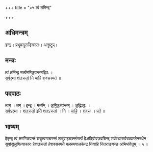+++
title = "०५ त्वं तमिन्द्र"

+++
## अधिमन्त्रम्
इन्द्रः। प्रभूवसुराङ्गिरसः। अनुष्टुप्।

## मन्त्रः
त्वं तमि॑न्द्र॒ मर्त्य॑ममित्र॒यन्त॑मद्रिवः ।  
स॒र्व॒र॒था श॑तक्रतो॒ नि या॑हि शवसस्पते ॥

## पदपाठः
त्वम् । तम् । इ॒न्द्र॒ । मर्त्य॑म् । अ॒मि॒त्र॒ऽयन्त॑म् । अ॒द्रि॒ऽवः॒ ।  
स॒र्व॒ऽर॒था । श॒त॒क्र॒तो॒ इति॑ शतऽक्रतो । नि । या॒हि॒ । श॒व॒सः॒ । प॒ते॒ ॥

## भाष्यम्
हेइन्द्र त्वं तममित्रयन्तं शत्रुत्वमाचरन्तं शत्रुंवाइच्छन्तंमर्त्यं हेअद्रिवोवज्रवन्निन्द्र सर्वरथासर्वत्रव्याप्तेनरथेन सुपांसुलुगित्याकारः हेशतक्रतो हेशवसस्पते बलस्यपालकेन्द्र नियाहि नितराङ्गच्छ अभिभवितुम् ॥ ५ ॥